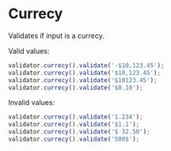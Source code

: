# Currecy

Validates if input is a currecy.

Valid values:

```js
validator.currecy().validate('-$10,123.45');
validator.currecy().validate('$10,123.45');
validator.currecy().validate('$10123.45');
validator.currecy().validate('$0.10');
```

Invalid values:

```js
validator.currecy().validate('1.234');
validator.currecy().validate('$1.1');
validator.currecy().validate('$ 32.50');
validator.currecy().validate('500$');
```
